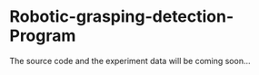 # Robotic-grasping-detection-Program

The source code and the experiment data will be coming soon...
